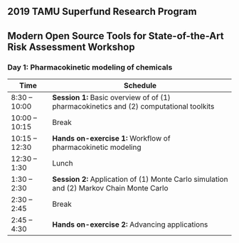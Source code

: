 ## 2019 TAMU Superfund Research Program
## Modern Open Source Tools for State-of-the-Art Risk Assessment Workshop
### Day 1: Pharmacokinetic modeling of chemicals

|Time|Schedule  |
|---|---|
|8:30 – 10:00	| **Session 1:** Basic overview of of (1) pharmacokinetics and (2) computational toolkits  |
|10:00 – 10:15|  Break  |
|10:15 – 12:30|  **Hands on-exercise 1:** Workflow of pharmacokinetic modeling  |
|12:30 – 1:30|   Lunch  |
|1:30 – 2:30|	   **Session 2:** Application of (1) Monte Carlo simulation and (2) Markov Chain Monte Carlo  |
|2:30 – 2:45|	   Break  |
|2:45 – 4:30|	   **Hands on-exercise 2:** Advancing applications |
